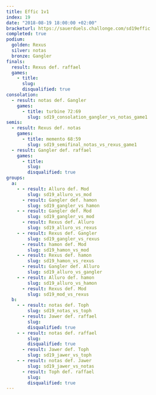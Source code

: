 ```yaml
---
title: Effic 1v1
index: 19
date: "2018-08-19 18:00:00 +02:00"
bracketurl: https://sauerduels.challonge.com/sd19effic
completed: true
podium:
  golden: Rexus
  silver: notas
  bronze: Gangler
finals:
  result: Rexus def. raffael
  games:
    - title:
      slug:
      disqualified: true
consolation:
  - result: notas def. Gangler
    games:
      - title: turbine 72:69
        slug: sd19_consolation_gangler_vs_notas_game1
semis:
  - result: Rexus def. notas
    games:
      - title: memento 68:59
        slug: sd19_semifinal_notas_vs_rexus_game1
  - result: Gangler def. raffael
    games:
      - title:
        slug:
        disqualified: true
groups:
  a:
    - - result: Alluro def. Mod
        slug: sd19_alluro_vs_mod
      - result: Gangler def. hamon
        slug: sd19_gangler_vs_hamon
    - - result: Gangler def. Mod
        slug: sd19_gangler_vs_mod
      - result: Rexus def. Alluro
        slug: sd19_alluro_vs_rexus
    - - result: Rexus def. Gangler
        slug: sd19_gangler_vs_rexus
      - result: hamon def. Mod
        slug: sd19_hamon_vs_mod
    - - result: Rexus def. hamon
        slug: sd19_hamon_vs_rexus
      - result: Gangler def. Alluro
        slug: sd19_alluro_vs_gangler
    - - result: Alluro def. hamon
        slug: sd19_alluro_vs_hamon
      - result: Rexus def. Mod
        slug: sd19_mod_vs_rexus
  b:
    - - result: notas def. Toph
        slug: sd19_notas_vs_toph
      - result: Jawer def. raffael
        slug:
        disqualified: true
    - - result: notas def. raffael
        slug:
        disqualified: true
      - result: Jawer def. Toph
        slug: sd19_jawer_vs_toph
    - - result: notas def. Jawer
        slug: sd19_jawer_vs_notas
      - result: Toph def. raffael
        slug:
        disqualified: true
---
```

